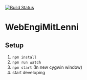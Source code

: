 [![Build Status](https://api.travis-ci.org/guserav/WebEngiMitLenni.png)](https://travis-ci.org/guserav/WebEngiMitLenni)
# WebEngiMitLenni
## Setup
1. ```npm install```
2. ```npm run watch```
3. ```npm start``` (In new cygwin window)
4. start developing